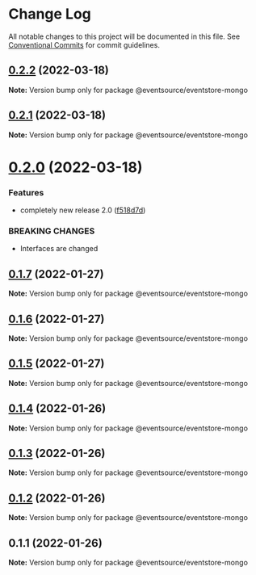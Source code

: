 # Change Log

All notable changes to this project will be documented in this file.
See [Conventional Commits](https://conventionalcommits.org) for commit guidelines.

## [0.2.2](https://github.com/thomasvargiu/eventsource-ts/compare/@eventsource/eventstore-mongo@0.2.1...@eventsource/eventstore-mongo@0.2.2) (2022-03-18)

**Note:** Version bump only for package @eventsource/eventstore-mongo





## [0.2.1](https://github.com/thomasvargiu/eventsource-ts/compare/@eventsource/eventstore-mongo@0.2.0...@eventsource/eventstore-mongo@0.2.1) (2022-03-18)

**Note:** Version bump only for package @eventsource/eventstore-mongo





# [0.2.0](https://github.com/thomasvargiu/eventsource-ts/compare/@eventsource/eventstore-mongo@0.1.7...@eventsource/eventstore-mongo@0.2.0) (2022-03-18)


### Features

* completely new release 2.0 ([f518d7d](https://github.com/thomasvargiu/eventsource-ts/commit/f518d7d5a5f6223d1a36332355e9cd352350b40d))


### BREAKING CHANGES

* Interfaces are changed





## [0.1.7](https://github.com/thomasvargiu/eventsource-ts/compare/@eventsource/eventstore-mongo@0.1.6...@eventsource/eventstore-mongo@0.1.7) (2022-01-27)

**Note:** Version bump only for package @eventsource/eventstore-mongo





## [0.1.6](https://github.com/thomasvargiu/eventsource-ts/compare/@eventsource/eventstore-mongo@0.1.4...@eventsource/eventstore-mongo@0.1.6) (2022-01-27)

**Note:** Version bump only for package @eventsource/eventstore-mongo





## [0.1.5](https://github.com/thomasvargiu/eventsource-ts/compare/@eventsource/eventstore-mongo@0.1.4...@eventsource/eventstore-mongo@0.1.5) (2022-01-27)

**Note:** Version bump only for package @eventsource/eventstore-mongo





## [0.1.4](https://github.com/thomasvargiu/eventsource-ts/compare/@eventsource/eventstore-mongo@0.1.3...@eventsource/eventstore-mongo@0.1.4) (2022-01-26)

**Note:** Version bump only for package @eventsource/eventstore-mongo





## [0.1.3](https://github.com/thomasvargiu/eventsource-ts/compare/@eventsource/eventstore-mongo@0.1.2...@eventsource/eventstore-mongo@0.1.3) (2022-01-26)

**Note:** Version bump only for package @eventsource/eventstore-mongo





## [0.1.2](https://github.com/thomasvargiu/eventsource-ts/compare/@eventsource/eventstore-mongo@0.1.1...@eventsource/eventstore-mongo@0.1.2) (2022-01-26)

**Note:** Version bump only for package @eventsource/eventstore-mongo





## 0.1.1 (2022-01-26)

**Note:** Version bump only for package @eventsource/eventstore-mongo
